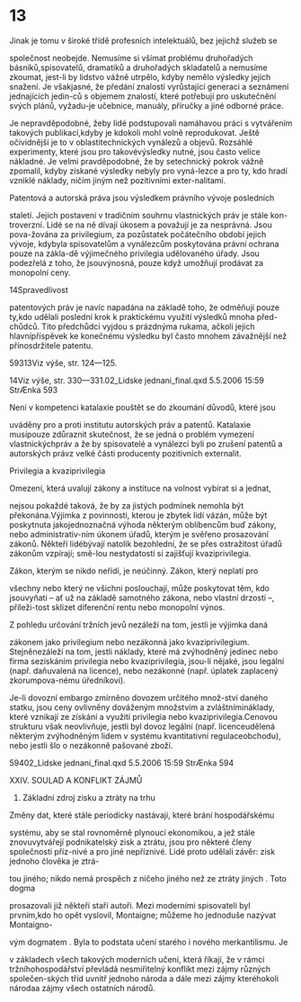 # 13

Jinak je tomu v široké třídě profesních intelektuálů, bez jejichž služeb se

společnost neobejde. Nemusíme si všímat problému druhořadých básníků,spisovatelů, dramatiků a druhořadých skladatelů a nemusíme zkoumat, jest-li by lidstvo vážně utrpělo, kdyby nemělo výsledky jejich snažení. Je všakjasné, že předání znalostí vyrůstající generaci a seznámení jednajících jedin-ců s objemem znalostí, které potřebují pro uskutečnění svých plánů, vyžadu-je učebnice, manuály, příručky a jiné odborné práce.

Je nepravděpodobné, žeby lidé podstupovali namáhavou práci s vytvářením takových publikací,kdyby je kdokoli mohl volně reprodukovat. Ještě očividnější je to v oblastitechnických vynálezů a objevů. Rozsáhlé experimenty, které jsou pro takovévýsledky nutné, jsou často velice nákladné. Je velmi pravděpodobné, že by setechnický pokrok vážně zpomalil, kdyby získané výsledky nebyly pro vyná-lezce a pro ty, kdo hradí vzniklé náklady, ničím jiným než pozitivními exter-nalitami.

Patentová a autorská práva jsou výsledkem právního vývoje posledních

staletí. Jejich postavení v tradičním souhrnu vlastnických práv je stále kon-troverzní. Lidé se na ně dívají úkosem a považují je za nesprávná. Jsou pova-žována za privilegium, za pozůstatek počátečního období jejich vývoje, kdybyla spisovatelům a vynálezcům poskytována právní ochrana pouze na zákla-dě výjimečného privilegia udělovaného úřady. Jsou podezřelá z toho, že jsouvýnosná, pouze když umožňují prodávat za monopolní ceny.

14Spravedlivost

patentových práv je navíc napadána na základě toho, že odměňují pouze ty,kdo udělali poslední krok k praktickému využití výsledků mnoha před-chůdců. Tito předchůdci vyjdou s prázdnýma rukama, ačkoli jejich hlavnípříspěvek ke konečnému výsledku byl často mnohem závažnější než přínosdržitele patentu.

59313Viz výše, str. 124—125.

14Viz výše, str. 330—331.02_Lidske jednani_final.qxd 5.5.2006 15:59 StrÆnka 593

Není v kompetenci katalaxie pouštět se do zkoumání důvodů, které jsou

uváděny pro a proti institutu autorských práv a patentů. Katalaxie musípouze zdůraznit skutečnost, že se jedná o problém vymezení vlastnickýchpráv a že by spisovatelé a vynálezci byli po zrušení patentů a autorských právz velké části producenty pozitivních externalit.

Privilegia a kvaziprivilegia

Omezení, která uvalují zákony a instituce na volnost vybírat si a jednat,

nejsou pokaždé taková, že by za jistých podmínek nemohla být překonána.Výjimka z povinnosti, kterou je zbytek lidí vázán, může být poskytnuta jakojednoznačná výhoda některým oblíbencům buď zákony, nebo administrativ-ním úkonem úřadů, kterým je svěřeno prosazování zákonů. Někteří lidébývají natolik bezohlední, že se přes ostražitost úřadů zákonům vzpírají; smě-lou nestydatostí si zajišťují kvaziprivilegia.

Zákon, kterým se nikdo neřídí, je neúčinný. Zákon, který neplatí pro

všechny nebo který ne všichni poslouchají, může poskytovat těm, kdo jsouvyňati – ať už na základě samotného zákona, nebo vlastní drzosti –, příleži-tost sklízet diferenční rentu nebo monopolní výnos.

Z pohledu určování tržních jevů nezáleží na tom, jestli je výjimka daná

zákonem jako privilegium nebo nezákonná jako kvaziprivilegium. Stejněnezáleží na tom, jestli náklady, které má zvýhodněný jedinec nebo firma sezískáním privilegia nebo kvaziprivilegia, jsou-li nějaké, jsou legální (např. daňuvalená na licence), nebo nezákonné (např. úplatek zaplacený zkorumpova-nému úředníkovi).

Je-li dovozní embargo zmírněno dovozem určitého množ-ství daného statku, jsou ceny ovlivněny dováženým množstvím a zvláštnímináklady, které vznikají ze získání a využití privilegia nebo kvaziprivilegia.Cenovou strukturu však neovlivňuje, jestli byl dovoz legální (např. licenceudělená některým zvýhodněným lidem v systému kvantitativní regulaceobchodu), nebo jestli šlo o nezákonně pašované zboží.

59402_Lidske jednani_final.qxd 5.5.2006 15:59 StrÆnka 594

XXIV. SOULAD A KONFLIKT ZÁJMŮ

1. Základní zdroj zisku a ztráty na trhu

Změny dat, které stále periodicky nastávají, které brání hospodářskému

systému, aby se stal rovnoměrně plynoucí ekonomikou, a jež stále znovuvytvářejí podnikatelský zisk a ztrátu, jsou pro některé členy společnosti příz-nivé a pro jiné nepříznivé. Lidé proto udělali závěr: zisk jednoho člověka je ztrá-

tou jiného; nikdo nemá prospěch z ničeho jiného než ze ztráty jiných . Toto dogma

prosazovali již někteří staří autoři. Mezi moderními spisovateli byl prvním,kdo ho opět vyslovil, Montaigne; můžeme ho jednoduše nazývat Montaigno-

vým dogmatem . Byla to podstata učení starého i nového merkantilismu. Je

v základech všech takových moderních učení, která říkají, že v rámci tržníhohospodářství převládá nesmiřitelný konflikt mezi zájmy různých společen-ských tříd uvnitř jednoho národa a dále mezi zájmy kteréhokoli národaa zájmy všech ostatních národů.

